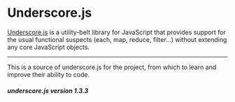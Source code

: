 # Underscore.js #
[Underscore.js](http://underscorejs.org/ "Underscore.js") is a utility-belt library for JavaScript that provides support for the usual functional suspects (each, map, reduce, filter...) without extending any core JavaScript objects.

----------
This is a source of underscore.js for the project, from which to learn and improve their ability to code.
##### underscore.js version 1.3.3 #####
